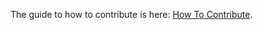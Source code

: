 <!--bl
(filemeta
    (title "How to contribute"))
/bl-->

The guide to how to contribute is here: [How To Contribute](./contributing.md).